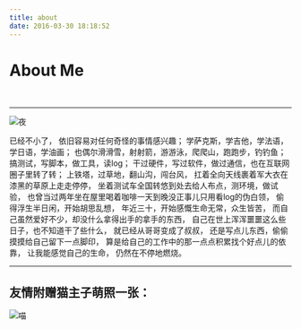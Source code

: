 ```yaml
---
title: about
date: 2016-03-30 18:18:52
---
```


# About Me

<br>

---

![夜](http://7xsfv0.com1.z0.glb.clouddn.com/%E5%A4%9C.jpg)

已经不小了，
依旧容易对任何奇怪的事情感兴趣；
学萨克斯，学吉他，学法语，学日语，学油画；
也偶尔滑滑雪，射射箭，游游泳，爬爬山，跑跑步，钓钓鱼；
搞测试，写脚本，做工具，读log；
干过硬件，写过软件，做过通信，也在互联网圈子里转了转；
上铁塔，过草地，翻山沟，闯台风，
扛着全向天线裹着军大衣在漆黑的草原上走走停停，
坐着测试车全国转悠到处去给人布点，测环境，做试验，
也曾当过两年坐在屋里喝着咖啡一天到晚没正事儿只用看log的伪白领，
偷得浮生半日闲，开始胡思乱想，
年近三十，开始感慨生命无常，众生皆苦，
而自己虽然爱好不少，却没什么拿得出手的拿手的东西，
自己在世上浑浑噩噩这么些日子，也不知道干了些什么，
就已经从哥哥变成了叔叔，
还是写点儿东西，偷偷摸摸给自己留下一点脚印，
算是给自己的工作中的那一点点积累找个好点儿的依靠，
让我能感觉自己的生命，
仍然在不停地燃烧。

---

友情附赠猫主子萌照一张：
---

![喵](http://7xsfv0.com1.z0.glb.clouddn.com/%E6%9D%8E%E5%B0%8F%E8%B1%B9.jpg)